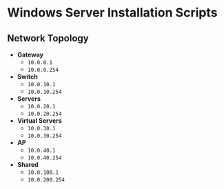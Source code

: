 # Windows Server Installation Scripts

## Network Topology

- **Gateway**
  - `10.0.0.1`
  - `10.0.0.254`
- **Switch**
  - `10.0.10.1`
  - `10.0.10.254`
- **Servers**
  - `10.0.20.1`
  - `10.0.20.254`
- **Virtual Servers**
  - `10.0.30.1`
  - `10.0.30.254`
- **AP**
  - `10.0.40.1`
  - `10.0.40.254`
- **Shared**
  - `10.0.100.1`
  - `10.0.200.254`
